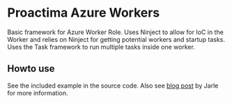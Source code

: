 Proactima Azure Workers
==================

Basic framework for Azure Worker Role. Uses Ninject to allow for IoC in the Worker and relies on Ninject for getting potential workers and startup tasks. Uses the Task framework to run multiple tasks inside one worker. 


Howto use
------------
See the included example in the source code.
Also see [blog post](http://blog.noocyte.net/2013/11/22/azure-workers/) by Jarle for more information.
